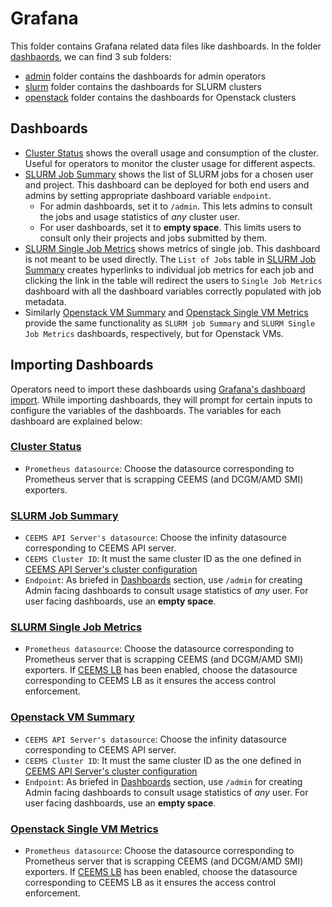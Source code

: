 # Grafana

This folder contains Grafana related data files like dashboards.
In the folder [dashbaords](./dashboards/), we can find 3 sub folders:

- [admin](./dashboards/admin) folder contains the dashboards for admin operators
- [slurm](./dashboards/slurm/) folder contains the dashboards for SLURM clusters
- [openstack](./dashboards/openstack/) folder contains the dashboards for Openstack clusters

## Dashboards

- [Cluster Status](./dashboards/admin/cluster-status.json) shows the overall usage and
consumption of the cluster. Useful for operators to monitor the cluster usage for different
aspects.
- [SLURM Job Summary](./dashboards/slurm/slurm-job-summary.json) shows the list of SLURM
jobs for a chosen user and project. This dashboard can be deployed for both end users and
admins by setting appropriate dashboard variable `endpoint`.
    - For admin dashboards, set it to `/admin`. This lets admins to consult the jobs and usage
        statistics of _any_ cluster user.
    - For user dashboards, set it to **empty space**. This limits users to consult only
        their projects and jobs submitted by them.
- [SLURM Single Job Metrics](./dashboards/slurm/slurm-single-job-metrics.json) shows metrics
of single job. This dashboard is not meant to be used directly. The `List of Jobs` table in
[SLURM Job Summary](./dashboards/slurm/slurm-job-summary.json) creates hyperlinks to individual
job metrics for each job and clicking the link in the table will redirect the users to
`Single Job Metrics` dashboard with all the dashboard variables correctly populated with
job metadata.
- Similarly [Openstack VM Summary](./dashboards/openstack/os-vm-summary.json) and
[Openstack Single VM Metrics](./dashboards/openstack/os-single-vm-metrics.json) provide
the same functionality as `SLURM job Summary` and `SLURM Single Job Metrics` dashboards,
respectively, but for Openstack VMs.

## Importing Dashboards

Operators need to import these dashboards using
[Grafana's dashboard import](https://grafana.com/docs/grafana/latest/dashboards/build-dashboards/import-dashboards/).
While importing dashboards, they will prompt for certain inputs to configure the variables of the
dashboards. The variables for each dashboard are explained below:

### [Cluster Status](./dashboards/admin/cluster-status.json)

- `Prometheus datasource`: Choose the datasource corresponding to Prometheus server that is scrapping
CEEMS (and DCGM/AMD SMI) exporters.

### [SLURM Job Summary](./dashboards/slurm/slurm-job-summary.json)

- `CEEMS API Server's datasource`: Choose the infinity datasource corresponding to CEEMS API server.
- `CEEMS Cluster ID`: It must the same cluster ID as the one defined in
[CEEMS API Server's cluster configuration](https://ceems-dev.github.io/ceems/docs/configuration/config-reference/#cluster_config)
- `Endpoint`: As briefed in [Dashboards](#dashboards) section, use `/admin` for creating Admin facing
dashboards to consult usage statistics of _any_ user. For user facing dashboards, use an **empty space**.

### [SLURM Single Job Metrics](./dashboards/slurm/slurm-single-job-metrics.json)

- `Prometheus datasource`: Choose the datasource corresponding to Prometheus server that is scrapping
CEEMS (and DCGM/AMD SMI) exporters. If [CEEMS LB](https://ceems-dev.github.io/ceems/docs/components/ceems-lb)
has been enabled, choose the datasource corresponding to CEEMS LB as it ensures the access control
enforcement.

### [Openstack VM Summary](./dashboards/openstack/os-vm-summary.json)

- `CEEMS API Server's datasource`: Choose the infinity datasource corresponding to CEEMS API server.
- `CEEMS Cluster ID`: It must the same cluster ID as the one defined in
[CEEMS API Server's cluster configuration](https://ceems-dev.github.io/ceems/docs/configuration/config-reference/#cluster_config)
- `Endpoint`: As briefed in [Dashboards](#dashboards) section, use `/admin` for creating Admin facing
dashboards to consult usage statistics of _any_ user. For user facing dashboards, use an **empty space**.

### [Openstack Single VM Metrics](./dashboards/openstack/os-single-vm-metrics.json)

- `Prometheus datasource`: Choose the datasource corresponding to Prometheus server that is scrapping
CEEMS (and DCGM/AMD SMI) exporters. If [CEEMS LB](https://ceems-dev.github.io/ceems/docs/components/ceems-lb)
has been enabled, choose the datasource corresponding to CEEMS LB as it ensures the access control
enforcement.

